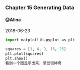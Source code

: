 ### Chapter 15 Generating Data 

#### @Alina

2018-06-23

```python
import matplotlib.pyplot as plt

squares = [1, 4, 9, 16, 25]
plt.plot(squares)
plt.show()
看到一个图显示出来，感觉很神奇
```

